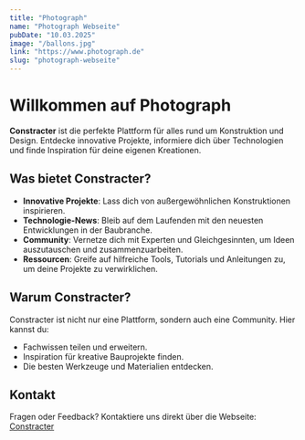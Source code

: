 ```yaml
---
title: "Photograph"
name: "Photograph Webseite"
pubDate: "10.03.2025"
image: "/ballons.jpg"
link: "https://www.photograph.de"
slug: "photograph-webseite"
---
```


# Willkommen auf Photograph

**Constracter** ist die perfekte Plattform für alles rund um Konstruktion und Design. Entdecke innovative Projekte, informiere dich über Technologien und finde Inspiration für deine eigenen Kreationen.

## Was bietet Constracter?

- **Innovative Projekte**: Lass dich von außergewöhnlichen Konstruktionen inspirieren.
- **Technologie-News**: Bleib auf dem Laufenden mit den neuesten Entwicklungen in der Baubranche.
- **Community**: Vernetze dich mit Experten und Gleichgesinnten, um Ideen auszutauschen und zusammenzuarbeiten.
- **Ressourcen**: Greife auf hilfreiche Tools, Tutorials und Anleitungen zu, um deine Projekte zu verwirklichen.

## Warum Constracter?

Constracter ist nicht nur eine Plattform, sondern auch eine Community. Hier kannst du:
- Fachwissen teilen und erweitern.
- Inspiration für kreative Bauprojekte finden.
- Die besten Werkzeuge und Materialien entdecken.

## Kontakt

Fragen oder Feedback? Kontaktiere uns direkt über die Webseite: [Constracter](https://www.constracter.de)


